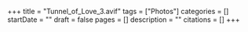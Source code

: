 +++
title = "Tunnel_of_Love_3.avif"
tags = ["Photos"]
categories = []
startDate = ""
draft = false
pages = []
description = ""
citations = []
+++
